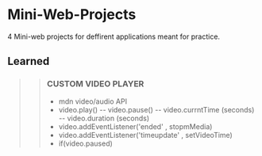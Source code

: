 # Mini-Web-Projects

4 Mini-web projects for deffirent applications meant for practice.

## Learned

> > ### CUSTOM VIDEO PLAYER
> >
> > - mdn video/audio API
> > - video.play() -- video.pause() -- video.currntTime (seconds) -- video.duration (seconds)
> > - video.addEventListener('ended' , stopmMedia)
> > - video.addEventListener('timeupdate' , setVideoTime)
> > - if(video.paused)
